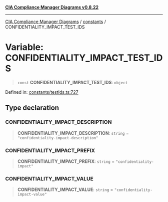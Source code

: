 [**CIA Compliance Manager Diagrams v0.8.22**](../../README.md)

***

[CIA Compliance Manager Diagrams](../../modules.md) / [constants](../README.md) / CONFIDENTIALITY\_IMPACT\_TEST\_IDS

# Variable: CONFIDENTIALITY\_IMPACT\_TEST\_IDS

> `const` **CONFIDENTIALITY\_IMPACT\_TEST\_IDS**: `object`

Defined in: [constants/testIds.ts:727](https://github.com/Hack23/cia-compliance-manager/blob/5eebba14bef5523072dd8c486c1cd0c7c18766fc/src/constants/testIds.ts#L727)

## Type declaration

### CONFIDENTIALITY\_IMPACT\_DESCRIPTION

> **CONFIDENTIALITY\_IMPACT\_DESCRIPTION**: `string` = `"confidentiality-impact-description"`

### CONFIDENTIALITY\_IMPACT\_PREFIX

> **CONFIDENTIALITY\_IMPACT\_PREFIX**: `string` = `"confidentiality-impact"`

### CONFIDENTIALITY\_IMPACT\_VALUE

> **CONFIDENTIALITY\_IMPACT\_VALUE**: `string` = `"confidentiality-impact-value"`
